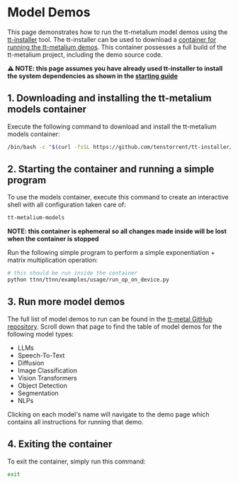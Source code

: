 # Model Demos
This page demonstrates how to run the tt-metalium model demos using the [tt-installer](https://github.com/tenstorrent/tt-installer) tool. The tt-installer can be used to download a [container for running the tt-metalium demos](https://github.com/tenstorrent/tt-installer?tab=readme-ov-file#using-tt-metalium). This container possesses a full build of the tt-metalium project, including the demo source code.

**⚠️ NOTE: this page assumes you have already used tt-installer to install the system dependencies as shown in the [starting guide](./README.md)**

## 1. Downloading and installing the tt-metalium models container
Execute the following command to download and install the tt-metalium models container:
```bash
/bin/bash -c "$(curl -fsSL https://github.com/tenstorrent/tt-installer/releases/latest/download/install.sh)" --no-install-kmd --no-install-hugepages --no-install-metalium-container --install-metalium-models-container --no-install-tt-flash --no-install-tt-topology --update-firmware="off" --reboot-option="never" --mode-non-interactive
```

## 2. Starting the container and running a simple program
To use the models container, execute this command to create an interactive shell with all configuration taken care of:
```bash
tt-metalium-models
```
**NOTE: this container is ephemeral so all changes made inside will be lost when the container is stopped**

Run the following simple program to perform a simple exponentiation + matrix multiplication operation:
```bash
# this should be run inside the container
python ttnn/ttnn/examples/usage/run_op_on_device.py
```

## 3. Run more model demos
The full list of model demos to run can be found in the [tt-metal GitHub repository](https://github.com/tenstorrent/tt-metal/tree/main). Scroll down that page to find the table of model demos for the following model types:
* LLMs
* Speech-To-Text
* Diffusion
* Image Classification
* Vision Transformers
* Object Detection
* Segmentation
* NLPs

Clicking on each model's name will navigate to the demo page which contains all instructions for running that demo.

## 4. Exiting the container
To exit the container, simply run this command:
```bash
exit
```
